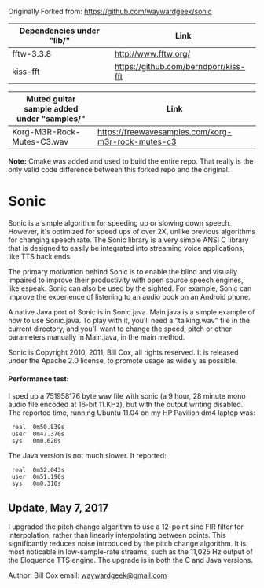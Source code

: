 Originally Forked from: https://github.com/waywardgeek/sonic

Dependencies under "lib/" | Link
------------ | ----------------- 
fftw-3.3.8 | http://www.fftw.org/
kiss-fft | https://github.com/berndporr/kiss-fft

Muted guitar sample added under "samples/" | Link
------------ | ----------------- 
Korg-M3R-Rock-Mutes-C3.wav | https://freewavesamples.com/korg-m3r-rock-mutes-c3

**Note:** Cmake was added and used to build the entire repo. That really is the only valid code difference between this forked repo and the original.

# Sonic

Sonic is a simple algorithm for speeding up or slowing down speech.  However,
it's optimized for speed ups of over 2X, unlike previous algorithms for changing
speech rate.  The Sonic library is a very simple ANSI C library that is designed
to easily be integrated into streaming voice applications, like TTS back ends.

The primary motivation behind Sonic is to enable the blind and visually impaired
to improve their productivity with open source speech engines, like espeak.
Sonic can also be used by the sighted.  For example, Sonic can improve the
experience of listening to an audio book on an Android phone.

A native Java port of Sonic is in Sonic.java.  Main.java is a simple example of
how to use Sonic.java.  To play with it, you'll need a "talking.wav" file in the
current directory, and you'll want to change the speed, pitch or other
parameters manually in Main.java, in the main method.

Sonic is Copyright 2010, 2011, Bill Cox, all rights reserved.  It is released
under the Apache 2.0 license, to promote usage as widely as possible.

#### Performance test:

I sped up a 751958176 byte wav file with sonic (a 9 hour, 28 minute mono audio
file encoded at 16-bit 11.KHz), but with the output writing disabled.  The
reported time, running Ubuntu 11.04 on my HP Pavilion dm4 laptop was:

```
 real  0m50.839s 
 user  0m47.370s 
 sys   0m0.620s  
```

The Java version is not much slower.  It reported:

```
 real  0m52.043s 
 user  0m51.190s 
 sys   0m0.310s  
```

Update, May 7, 2017
-------------------
I upgraded the pitch change algorithm to use a 12-point sinc FIR filter for
interpolation, rather than linearly interpolating between points.  This
significantly reduces noise introduced by the pitch change algorithm.  It is
most noticable in low-sample-rate streams, such as the 11,025 Hz output of the
Eloquence TTS engine.  The upgrade is in both the C and Java versions.


Author: Bill Cox
email: waywardgeek@gmail.com
